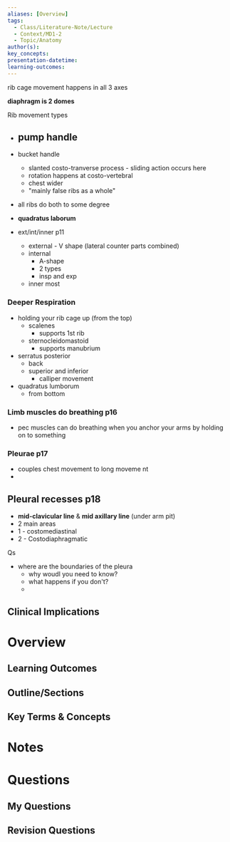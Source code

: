 ```yaml
---
aliases: [Overview]
tags:
  - Class/Literature-Note/Lecture
  - Context/MD1-2
  - Topic/Anatomy
author(s): 
key_concepts: 
presentation-datetime: 
learning-outcomes:
---
```


rib cage movement happens in all 3 axes

**diaphragm is 2 domes**

Rib movement types
- pump handle
	- 
- bucket handle
	- slanted costo-tranverse process - sliding action occurs here
	- rotation happens at costo-vertebral
	- chest wider
	- "mainly false ribs as a whole"
- all ribs do both to some degree

- **quadratus laborum**

- ext/int/inner p11
	- external - V shape (lateral counter parts combined)
	- internal
		- A-shape
		- 2 types
		- insp and exp
	- inner most

### Deeper Respiration
- holding your rib cage up (from the top)
	- scalenes 
		- supports 1st rib
	- sternocleidomastoid
		- supports manubrium
- serratus posterior
	- back
	- superior and inferior
		- calliper movement
- quadratus lumborum
	- from bottom

### Limb muscles do breathing p16
- pec muscles can do breathing when you anchor your arms by holding on to something


### Pleurae p17
- couples chest movement to long moveme nt
- 

## Pleural recesses p18
- **mid-clavicular line** & **mid axillary line** (under arm pit)
- 2 main areas
- 1 - costomediastinal
- 2 - Costodiaphragmatic



Qs
- where are the boundaries of the pleura
	- why woudl you need to know?
	- what happens if you don't?
	- 

## Clinical Implications

# Overview
## Learning Outcomes

## Outline/Sections

## Key Terms & Concepts


# Notes


# Questions

## My Questions
## Revision Questions




